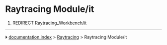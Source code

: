 # Raytracing Module/it
1.  REDIRECT [Raytracing_Workbench/it](Raytracing_Workbench/it.md)



---
⏵ [documentation index](../README.md) > [Raytracing](Raytracing_Workbench.md) > Raytracing Module/it
